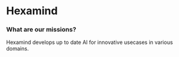 # Hexamind 

### What are our missions? 

Hexamind develops up to date AI for innovative usecases in various domains. 
